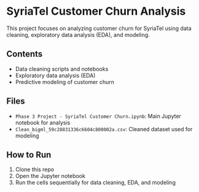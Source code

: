# SyriaTel Customer Churn Analysis

This project focuses on analyzing customer churn for SyriaTel using data cleaning, exploratory data analysis (EDA), and modeling.

## Contents

- Data cleaning scripts and notebooks
- Exploratory data analysis (EDA)
- Predictive modeling of customer churn

## Files

- `Phase 3 Project - SyriaTel Customer Churn.ipynb`: Main Jupyter notebook for analysis
- `Clean_bigml_59c28831336c6604c800002a.csv`: Cleaned dataset used for modeling

## How to Run

1. Clone this repo
2. Open the Jupyter notebook
3. Run the cells sequentially for data cleaning, EDA, and modeling


